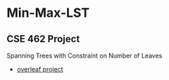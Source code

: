 # Min-Max-LST

## CSE 462 Project

Spanning Trees with Constraint on Number of Leaves

- [overleaf project](https://www.overleaf.com/project/63b70e2ce5c2db4a5c0e532e)
